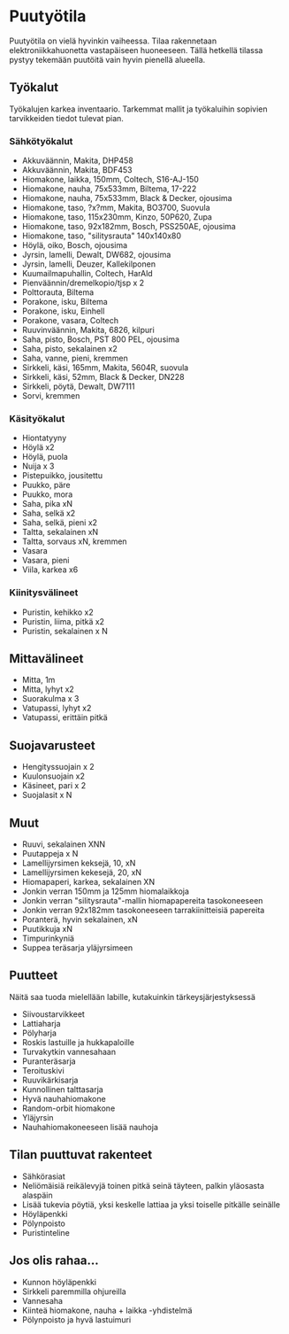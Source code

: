 # Puutyötila
Puutyötila on vielä hyvinkin vaiheessa. Tilaa rakennetaan elektroniikkahuonetta vastapäiseen huoneeseen. Tällä hetkellä tilassa pystyy tekemään puutöitä vain hyvin pienellä alueella.

## Työkalut
Työkalujen karkea inventaario. Tarkemmat mallit ja työkaluihin sopivien tarvikkeiden tiedot tulevat pian.
### Sähkötyökalut
* Akkuväännin, Makita, DHP458
* Akkuväännin, Makita, BDF453
* Hiomakone, laikka, 150mm, Coltech, S16-AJ-150
* Hiomakone, nauha, 75x533mm, Biltema, 17-222
* Hiomakone, nauha, 75x533mm, Black & Decker, ojousima
* Hiomakone, taso, ?x?mm, Makita, BO3700, Suovula
* Hiomakone, taso, 115x230mm, Kinzo, 50P620, Zupa
* Hiomakone, taso, 92x182mm, Bosch, PSS250AE, ojousima
* Hiomakone, taso, "silitysrauta" 140x140x80
* Höylä, oiko, Bosch, ojousima
* Jyrsin, lamelli, Dewalt, DW682, ojousima
* Jyrsin, lamelli, Deuzer, Kallekilponen
* Kuumailmapuhallin, Coltech, HarAld
* Pienväännin/dremelkopio/tjsp x 2
* Polttorauta, Biltema
* Porakone, isku, Biltema
* Porakone, isku, Einhell
* Porakone, vasara, Coltech
* Ruuvinväännin, Makita, 6826, kilpuri
* Saha, pisto, Bosch, PST 800 PEL, ojousima
* Saha, pisto, sekalainen x2
* Saha, vanne, pieni, kremmen
* Sirkkeli, käsi, 165mm, Makita, 5604R, suovula
* Sirkkeli, käsi, 52mm, Black & Decker, DN228
* Sirkkeli, pöytä, Dewalt, DW7111
* Sorvi, kremmen

### Käsityökalut
* Hiontatyyny
* Höylä x2
* Höylä, puola
* Nuija x 3
* Pistepuikko, jousitettu
* Puukko, päre
* Puukko, mora
* Saha, pika xN
* Saha, selkä x2
* Saha, selkä, pieni x2
* Taltta, sekalainen xN
* Taltta, sorvaus xN, kremmen
* Vasara
* Vasara, pieni
* Viila, karkea x6

### Kiinitysvälineet
* Puristin, kehikko x2
* Puristin, liima, pitkä x2
* Puristin, sekalainen x N

## Mittavälineet
* Mitta, 1m
* Mitta, lyhyt x2
* Suorakulma x 3
* Vatupassi, lyhyt x2
* Vatupassi, erittäin pitkä

## Suojavarusteet
* Hengityssuojain x 2
* Kuulonsuojain x2
* Käsineet, pari x 2
* Suojalasit x N

## Muut
* Ruuvi, sekalainen XNN
* Puutappeja x N
* Lamellijyrsimen keksejä, 10, xN
* Lamellijyrsimen kekesejä, 20, xN
* Hiomapaperi, karkea, sekalainen XN
 * Jonkin verran 150mm ja 125mm hiomalaikkoja
 * Jonkin verran "silitysrauta"-mallin hiomapapereita tasokoneeseen
 * Jonkin verran 92x182mm tasokoneeseen tarrakiinitteisiä papereita
* Poranterä, hyvin sekalainen, xN
* Puutikkuja xN
* Timpurinkyniä
* Suppea teräsarja yläjyrsimeen

## Puutteet
Näitä saa tuoda mielellään labille, kutakuinkin tärkeysjärjestyksessä

* Siivoustarvikkeet
 * Lattiaharja
 * Pölyharja
 * Roskis lastuille ja hukkapaloille
* Turvakytkin vannesahaan
* Puranteräsarja
* Teroituskivi
* Ruuvikärkisarja
* Kunnollinen talttasarja
* Hyvä nauhahiomakone
* Random-orbit hiomakone
* Yläjyrsin
* Nauhahiomakoneeseen lisää nauhoja

## Tilan puuttuvat rakenteet
* Sähkörasiat
* Neliömäisiä reikälevyjä toinen pitkä seinä täyteen, palkin yläosasta alaspäin
* Lisää tukevia pöytiä, yksi keskelle lattiaa ja yksi toiselle pitkälle seinälle
* Höyläpenkki
* Pölynpoisto
* Puristinteline

## Jos olis rahaa...
* Kunnon höyläpenkki
* Sirkkeli paremmilla ohjureilla
* Vannesaha
* Kiinteä hiomakone, nauha + laikka -yhdistelmä
* Pölynpoisto ja hyvä lastuimuri
